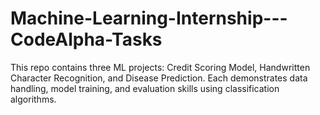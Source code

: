 # Machine-Learning-Internship---CodeAlpha-Tasks
This repo contains three ML projects: Credit Scoring Model, Handwritten Character Recognition, and Disease Prediction. Each demonstrates data handling, model training, and evaluation skills using classification algorithms. 

